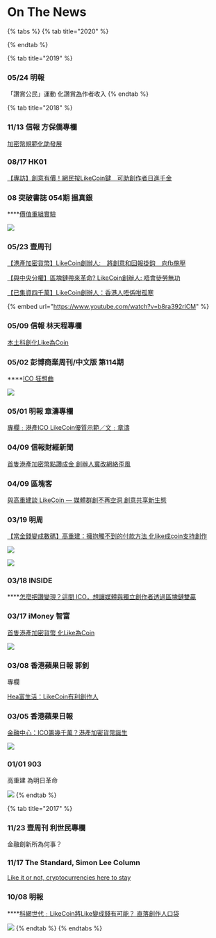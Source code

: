 # On The News

{% tabs %}
{% tab title="2020" %}

{% endtab %}

{% tab title="2019" %}
### 05/24 明報

「讚賞公民」運動 化讚賞[為](https://www.mpfinance.com/fin/daily2.php?node=1558639282687&issue=20190524)作者收入
{% endtab %}

{% tab title="2018" %}
### 11/13 信報 方保僑專欄 

[加密幣規範化助發展](http://startupbeat.hkej.com/?p=65799)

### **08/17 HK01**

[【專訪】創意有價！網民按LikeCoin鍵　可助創作者日進千金](https://www.hk01.com/%E5%B0%88%E9%A1%8C%E4%BA%BA%E8%A8%AA/222574/%E5%B0%88%E8%A8%AA-%E5%89%B5%E6%84%8F%E6%9C%89%E5%83%B9-%E7%B6%B2%E6%B0%91%E6%8C%89likecoin%E9%8D%B5-%E5%8F%AF%E5%8A%A9%E5%89%B5%E4%BD%9C%E8%80%85%E6%97%A5%E9%80%B2%E5%8D%83%E9%87%91)

### **08 突破書誌 054期 搵真銀**

\*\*\*\*[價值重組實驗](https://like.co/pdf/articles/breakazine.pdf)

![](../.gitbook/assets/breakazine_9.png)

### 05/23 **壹**周刊

[ 【港產加密貨幣】LikeCoin創辦人:　將創意和回報掛鈎　向fb施壓](https://hk.nextmgz.com/article/2_588342_0)

[【與中央分權】區塊鏈帶來革命? LikeCoin創辦人: 唔會徒勞無功](https://hk.nextmgz.com/article/2_588463_0)

[【已集資四千萬】LikeCoin創辦人：香港人唔係咁孤寒](https://hk.nextmgz.com/article/2_588408_0)

{% embed url="https://www.youtube.com/watch?v=b8ra392rlCM" %}

### 05/09 信報 林天程專欄

[本土科創化Like為Coin](https://trendalysis.com/%E8%AB%87%E6%9C%AC%E5%9C%9F%E7%A7%91%E5%89%B5%E5%8C%96like-%E7%82%BAcoin/)

### **05/02 彭博商業周刊/中文版 第114期**

\*\*\*\*[ICO 狂想曲](http://hk.bbwc.cn/avxzbp.html)

![](../.gitbook/assets/bloomberg_likecoin_tiny.jpg)

### 05/01 明報 章濤專欄

[專欄﹕港產ICO LikeCoin優質示範／文﹕章濤](https://news.mingpao.com/pns/%E5%89%B5%E7%A7%91%E7%B7%9A/article/20180501/special/1525111590167)

### 04/09 信報財經新聞

[首隻港產加密幣點讚成金 創辦人冀改網絡歪風](http://startupbeat.hkej.com/?p=57661)

### 04/09 區塊客

[與高重建談 LikeCoin — 媒體群創不再空洞 創意共享新生態](https://blockcast.it/2018/04/19/blockcast-interview-likecoin-founder-kin-ko/)

### 03/19 明周

[【當金錢變成數碼】高重建：擁抱觸不到的付款方法 化like成coin支持創作](https://www.mpweekly.com/culture/%e9%9b%bb%e5%ad%90%e8%b2%a8%e5%b9%a3-%e9%9b%bb%e5%ad%90%e6%94%af%e4%bb%98-%e6%94%af%e4%bb%98%e5%af%b6-69230)

![](../.gitbook/assets/maig-pao-weekly_0.jpg)

![](../.gitbook/assets/maig-pao-weekly.jpg)

### **03/18 INSIDE**

\*\*\*\*[怎麼把讚變現？這間 ICO，想讓媒體與獨立創作者透過區塊鏈雙贏](https://www.inside.com.tw/article/12259-like-to-coin)

### **03/17 iMoney 智富**

[首隻港產加密貨幣 化Like為Coin](https://imoney.hket.com/article/2032254/%E9%A6%96%E9%9A%BB%E6%B8%AF%E7%94%A2%E5%8A%A0%E5%AF%86%E8%B2%A8%E5%B9%A3%20%E5%8C%96Like%E7%82%BACoin)

![](../.gitbook/assets/likecoin_imoney.jpg)

### 03/08 香港蘋果日報 郭釗專欄

[Hea富生活：LikeCoin有利創作人](https://hk.appledaily.com/finance/20180308/YTT2JAQIORGX5CTJWK5VUPXZ3A/)

### 03/05 香港蘋果日報

[金融中心：ICO籌幾千萬？港產加密貨幣誕生](https://hk.appledaily.com/finance/20180305/HBHYRDIFNDKOXIV2RYX4CJAJHU/)

![](../.gitbook/assets/apple_blur_tiny.jpg)

### **01/01 903**

高重建 為明日革命

![](../.gitbook/assets/903.jpg)
{% endtab %}

{% tab title="2017" %}
### 11/23 壹周刊 利世民專欄

金融創新所為何事？

### 11/17 The Standard, Simon Lee Column

[Like it or not, cryptocurrencies here to stay](https://www.thestandard.com.hk/sections-news_print.php?id=189734)

### **10/08 明報**

\*\*\*\*[科網世代﹕LikeCoin將Like變成錢有可能？ 直落創作人口袋](https://news.mingpao.com/pns/%E5%89%AF%E5%88%8A/article/20171008/s00005/1507399895326/%E7%A7%91%E7%B6%B2%E4%B8%96%E4%BB%A3-likecoin%E5%B0%87like%E8%AE%8A%E6%88%90%E9%8C%A2%E6%9C%89%E5%8F%AF%E8%83%BD-%E7%9B%B4%E8%90%BD%E5%89%B5%E4%BD%9C%E4%BA%BA%E5%8F%A3%E8%A2%8B)

![](../.gitbook/assets/ming2_tiny.jpg)
{% endtab %}
{% endtabs %}














